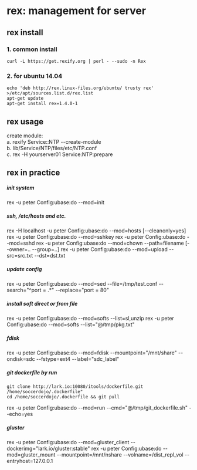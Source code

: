 rex: management for server
==========================


rex install
-----------

### 1. common install
    curl -L https://get.rexify.org | perl - --sudo -n Rex

### 2. for ubuntu 14.04
    echo 'deb http://rex.linux-files.org/ubuntu/ trusty rex' >/etc/apt/sources.list.d/rex.list
    apt-get update
    apt-get install rex=1.4.0-1


rex usage
----------

create module:  
    a. rexify Service::NTP --create-module  
    b. lib/Service/NTP/files/etc/NTP.conf  
    c. rex -H yourserver01 Service:NTP:prepare  


rex in practice
---------------

##### init system
rex -u peter Config:ubase:do --mod=init

##### ssh, /etc/hosts and etc.
rex -H localhost -u peter Config:ubase:do --mod=hosts [--cleanonly=yes]
rex -u peter Config:ubase:do --mod=sshkey
rex -u peter Config:ubase:do --mod=sshd
rex -u peter Config:ubase:do --mod=chown --path=filename [--owner=.. --group=..]
rex -u peter Config:ubase:do --mod=upload --src=src.txt --dst=dst.txt

##### update config
rex -u peter Config:ubase:do --mod=sed --file=/tmp/test.conf --search="^port = .*" --replace="port = 80"

##### install soft direct or from file
rex -u peter Config:ubase:do --mod=softs --list=sl,unzip
rex -u peter Config:ubase:do --mod=softs --list="@/tmp/pkg.txt"


##### fdisk
rex -u peter Config:ubase:do --mod=fdisk --mountpoint="/mnt/share" --ondisk=sdc --fstype=ext4 --label="sdc_label"

##### git dockerfile by run
```
git clone http://lark.io:10080/itools/dockerfile.git /home/soccerdojo/.dockerfile"
cd /home/soccerdojo/.dockerfile && git pull
```
rex -u peter Config:ubase:do --mod=run --cmd="@/tmp/git_dockerfile.sh" --echo=yes


##### gluster 
rex -u peter Config:ubase:do --mod=gluster_client --dockerimg="lark.io/gluster:stable"
rex -u peter Config:ubase:do --mod=gluster_mount --mountpoint=/mnt/nshare --volname=/dist_repl_vol --entryhost=127.0.0.1


